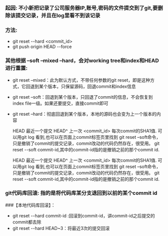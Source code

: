 ### 起因: 不小新把记录了公司服务器IP,账号,密码的文件提交到了git,要删除该提交记录，并且在log里看不到该记录

### 方法:
* git reset --hard <commit_id>
* git push origin HEAD --force


### 其他根据 –soft –mixed –hard，会对working tree和index和HEAD进行重置:
* git reset –mixed：此为默认方式，不带任何参数的git reset，即是这种方式，它回退到某个版本，只保留源码，回退commit和index信息
* git reset –soft：回退到某个版本，只回退了commit的信息，不会恢复到index file一级。如果还要提交，直接commit即可
* git reset –hard：彻底回退到某个版本，本地的源码也会变为上一个版本的内容

    HEAD 最近一个提交
    HEAD^ 上一次
    <commit_id> 每次commit的SHA1值. 可以用git log 看到,也可以在页面上commit标签页里找到
    git reset –soft命令，只是撤销了commit的提交记录，commit改动的代码仍然存在，很受用。
    git reset --soft commit-id,其中的commit-id指的是撤销之前的那个commit id.


    HEAD 最近一个提交
    HEAD^ 上一次
    <commit_id> 每次commit的SHA1值. 可以用git log 看到,也可以在页面上commit标签页里找到
    git reset –soft命令，只是撤销了commit的提交记录，commit改动的代码仍然存在，很受用。
    git reset --soft commit-id,其中的commit-id指的是撤销之前的那个commit id.


### git代码库回滚: 指的是将代码库某分支退回到以前的某个commit id
###【本地代码库回滚】：
* git reset --hard commit-id :回滚到commit-id，讲commit-id之后提交的commit都去除
* git reset --hard HEAD~3：将最近3次的提交回滚



